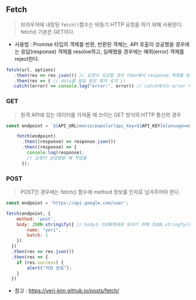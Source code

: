## Fetch
> 브라우저에 내장된 ```fetch()```함수는  비동기 HTTP 요청을 하기 위해 사용한다.  fetch() 기본은 GET이다.

- 사용법 : Promise 타입의 객체를 반환, 반환된 객체는, API 호출이 성공했을 경우에는 응답(response) 객체를 resolve하고, 실패했을 경우에는 예외(error) 객체를 reject한다.
```js
fetch(url, options)
   .then(res => res.json()) // 요청이 성공할 경우 then에서 response 객체를 받아 처리
   .then(res => { // data를 응답 받은 후의 로직 })
  .catch((error) => console.log("error:", error)) // catch에서는 error 처리
```  

### GET
> 원격 API에 있는 데이터를 가져올 때 쓰이는 GET 방식의 HTTP 통신의 경우

```js
const endpoint = `${API_URL}movie/popular?api_key=${API_KEY}&lanuage=en-US&page=1`;

    fetch(endpoint)
      .then((response) => response.json())
      .then((response) => {
        console.log(response);
        // 요청이 성공했을 때 작업들
      });
```

### POST
> POST인 경우에는 fetch() 함수에 method 정보를 인자로 넘겨주어야 한다.

```js
const endpoint = 'https://api.google.com/user';

fetch(endpoint, {
    method: 'post',
    body: JSON.stringify({ // body는 JSON형태로 보내기 위해 JSON.stringfy() 함수에 객체를 인자로 전달하여 JSON형태로 변환한다.
        name: "yeri",
        batch: 1
    })
  })
  .then(res => res.json())
  .then(res => {
    if (res.success) {
        alert("저장 완료");
    }
  })
  ```
- 참고 : https://yeri-kim.github.io/posts/fetch/

